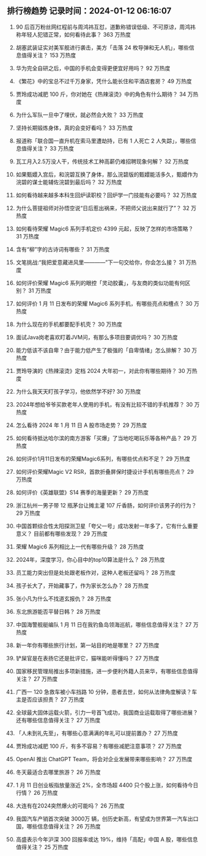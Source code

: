 
## 排行榜趋势 记录时间：2024-01-12 06:16:07
  
  1. 90 后百万粉丝网红程前与周鸿祎互怼，道歉称错误低级、不可原谅，周鸿祎称年轻人犯错正常，如何看待此事？ 363 万热度
    
  2. 胡塞武装证实对美军舰进行袭击，美方「击落 24 枚导弹和无人机」，哪些信息值得关注？ 153 万热度
    
  3. 华为完全自研之后，中国的手机会变得更便宜好用吗？ 92 万热度
    
  4. 《繁花》中的宝总不过千万身家，凭什么能长住和平酒店套房？ 49 万热度
    
  5. 贾玲成功减肥 100 斤，你对她在《热辣滚烫》中的角色有什么期待？ 34 万热度
    
  6. 为什么军队一旦中了埋伏，就必然会大败？ 33 万热度
    
  7. 坚持长期锻炼身体，真的会变好看吗？ 33 万热度
    
  8. 报道称「联合国一直升机在索马里遭劫持，已有 1 人死亡 2 人失踪」，哪些信息值得关注？ 33 万热度
    
  9. 瓦工月入2.5万没人干，传统技术工种高薪仍难招聘现象何解？ 32 万热度
    
  10. 如果甄嬛入宫后，和浣碧互换了身体，那么浣碧版的甄嬛能活多久，甄嬛作为浣碧的谋士能辅佐浣碧到最后吗？ 32 万热度
    
  11. 如何看待越来越多本科生回炉读职校？回炉学一门技能有必要吗？ 32 万热度
    
  12. 为什么菩提祖师对孙悟空说“日后惹出祸来，不把师父说出来就行了”？ 32 万热度
    
  13. 如何看待荣耀 Magic6 系列手机定价 4399 元起，反映了怎样的市场策略？ 31 万热度
    
  14. 含有“柳”字的古诗词有哪些？ 31 万热度
    
  15. 文笔挑战:“我把爱意藏进风里————”下一句交给你，你会怎么接？ 31 万热度
    
  16. 如何评价荣耀 Magic6 系列的眼控「灵动胶囊」，与友商的类似功能有何区别？ 31 万热度
    
  17. 如何评价 1 月 11 日发布的荣耀 Magic6 系列手机，有哪些亮点和槽点？ 30 万热度
    
  18. 为什么现在的手机都要配手机壳？ 30 万热度
    
  19. 面试Java岗老喜欢盯着JVM问，有那么多项目要调优吗？ 30 万热度
    
  20. 能力低该不该自卑？由于能力低产生了极强的「自卑情绪」怎么排解？ 30 万热度
    
  21. 贾玲导演的《热辣滚烫》定档 2024 大年初一，对此你有哪些期待？ 30 万热度
    
  22. 为什么我天天盯孩子学习，他依然学不好? 30 万热度
    
  23. 2024年想给爷爷买款老年人使用的手机，有没有比较不错的手机推荐？ 30 万热度
    
  24. 怎么看待 2024 年 1 月 11 日 A 股市场走势？ 29 万热度
    
  25. 如何看待抵达哈尔滨的南方游客「买爆」了当地吃喝玩乐等各种产品？ 29 万热度
    
  26. 如何评价1月11日发布的荣耀Magic6系列，有哪些优点和不足？ 29 万热度
    
  27. 如何评价荣耀Magic V2 RSR，首款折叠屏保时捷设计手机有哪些亮点？ 29 万热度
    
  28. 如何评价《英雄联盟》S14 赛季的海量更新？ 29 万热度
    
  29. 浙江杭州一男子带 12 瓶茅台让摊主灌 107 斤香肠，如何评价该男子的行为？ 29 万热度
    
  30. 中国首颗综合性太阳探测卫星「夸父一号」成功发射一年多了，它有什么重要意义？ 目前都有哪些发现？ 29 万热度
    
  31. 荣耀 Magic6 系列相比上一代有哪些升级？ 28 万热度
    
  32. 2024年，深度学习，你心目中的top10算法是什么？ 28 万热度
    
  33. 员工能力突出但是处处跟老板作对，这种人老板还留吗？ 28 万热度
    
  34. 孩子长大了，开始藏事了，作为家长怎么办？ 28 万热度
    
  35. 张小凡为什么不找道玄报仇？ 28 万热度
    
  36. 东北旅游能否平替日韩？ 28 万热度
    
  37. 中国海警舰艇编队 1 月 11 日在我钓鱼岛领海巡航，哪些信息值得关注？ 27 万热度
    
  38. 新一年你有哪些旅行计划，第一站目的地是哪里？ 27 万热度
    
  39. 铲屎官是在表扬它还是批评它，猫咪能听得懂吗？ 27 万热度
    
  40. 国家移民管理局推出多项新措施，进一步便利外籍人员来华，有哪些信息值得关注？ 27 万热度
    
  41. 广西一 120 急救车被小车挡路 10 分钟，患者去世，如何从法律角度解读？车主是否应该担责？ 27 万热度
    
  42. 全球最大固体运载火箭，引力一号首飞成功，我国商业运载取得了哪些进展？还有哪些信息值得关注？ 27 万热度
    
  43. 「人未到礼先至」，有哪些心意满满的年礼可以提前置办？ 27 万热度
    
  44. 贾玲成功减肥 100 斤，有多不容易？有哪些减肥注意事项？ 27 万热度
    
  45. OpenAI 推出 ChatGPT Team，将会对企业发展带来哪些影响？ 27 万热度
    
  46. 冬天最适合去哪里旅游？ 26 万热度
    
  47. 1 月 11 日创业板指放量涨近 2%，全市场超 4400 只个股上涨，如何看待今日行情？ 26 万热度
    
  48. 大连有在2024突然爆火的可能吗？ 26 万热度
    
  49. 我国汽车产销首次突破 3000万 辆，创历史新高，有望成为世界第一汽车出口国，哪些信息值得关注？ 26 万热度
    
  50. 高盛表示今年沪深 300 回报率或达 19%，维持「高配」中国 A 股，哪些信息值得关注？ 25 万热度
    